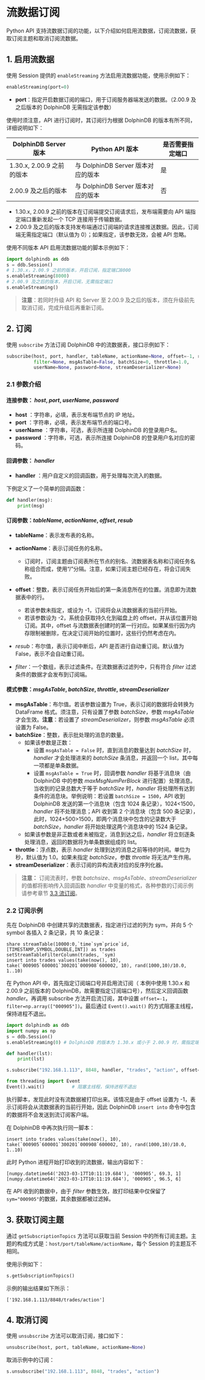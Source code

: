 # 流数据订阅

Python API 支持流数据订阅的功能，以下介绍如何启用流数据，订阅流数据，获取订阅主题和取消订阅流数据。

## 1. 启用流数据

使用 Session 提供的 `enableStreaming` 方法启用流数据功能，使用示例如下：

```python
enableStreaming(port=0)
```

* **port**：指定开启数据订阅的端口，用于订阅服务器端发送的数据。（2.00.9 及之后版本的 DolphinDB 无需指定该参数）

使用时须注意，API 进行订阅时，其订阅行为根据 DolphinDB 的版本有所不同，详细说明如下：

|DolphinDB Server 版本|Python API 版本|是否需要指定端口|
|---------------|--------------------|------------|
|1.30.x, 2.00.9 之前的版本|与 DolphinDB Server 版本对应的版本|是|
|2.00.9 及之后的版本|与 DolphinDB Server 版本对应的版本|否|

* 1.30.x, 2.00.9 之前的版本在订阅端提交订阅请求后，发布端需要向 API 端指定端口重新发起一个 TCP 连接用于传输数据。
* 2.00.9 及之后的版本支持发布端通过订阅端的请求连接推送数据。因此，订阅端无需指定端口（默认值为 0）；如果指定，该参数无效，会被 API 忽略。

使用不同版本 API 启用流数据功能的脚本示例如下：

```python
import dolphindb as ddb
s = ddb.Session()
# 1.30.x，2.00.9 之前的版本，开启订阅，指定端口8000
s.enableStreaming(8000)   
# 2.00.9 及之后的版本，开启订阅，无需指定端口
s.enableStreaming() 
```

> **注意**：若同时升级 API 和 Server 至 2.00.9 及之后的版本，须在升级前先取消订阅，完成升级后再重新订阅。

## 2. 订阅

使用 `subscribe` 方法订阅 DolphinDB 中的流数据表，接口示例如下：

```python
subscribe(host, port, handler, tableName, actionName=None, offset=-1, resub=False, 
          filter=None, msgAsTable=False, batchSize=0, throttle=1.0,
          userName=None, password=None, streamDeserializer=None)
```

### 2.1 参数介绍

#### 连接参数： *host*, *port*, *userName*, *password*

* **host** ：字符串，必填，表示发布端节点的 IP 地址。
* **port** ：字符串，必填，表示发布端节点的端口号。
* **userName** ：字符串，可选，表示所连接 DolphinDB 的登录用户名。
* **password** ：字符串，可选，表示所连接 DolphinDB 的登录用户名对应的密码。

#### 回调参数： *handler*

* **handler** ：用户自定义的回调函数，用于处理每次流入的数据。

下例定义了一个简单的回调函数：

```python
def handler(msg):
    print(msg)
```

#### 订阅参数：*tableName*, *actionName*, *offset*, *resub*

* **tableName**：表示发布表的名称。
* **actionName**：表示订阅任务的名称。
  * 订阅时，订阅主题由订阅表所在节点的别名、流数据表名称和订阅任务名称组合而成，使用“/”分隔。注意，如果订阅主题已经存在，将会订阅失败。
* **offset**：整数，表示订阅任务开始后的第一条消息所在的位置。消息即为流数据表中的行。
  * 若该参数未指定，或设为 -1，订阅将会从流数据表的当前行开始。
  * 若该参数设为 -2，系统会获取持久化到磁盘上的 offset，并从该位置开始订阅。其中，offset 与流数据表创建时的第一行对应。如果某些行因为内存限制被删除，在决定订阅开始的位置时，这些行仍然考虑在内。

* *resub*：布尔值，表示订阅中断后，API 是否进行自动重订阅。默认值为 False，表示不会自动重订阅。
* *filter*：一个数组，表示过滤条件。在流数据表过滤列中，只有符合 *filter* 过滤条件的数据才会发布到订阅端。

#### 模式参数：*msgAsTable*, *batchSize*, *throttle*, *streamDeserializer*

* **msgAsTable**：布尔值。若该参数设置为 True，表示订阅的数据将会转换为 DataFrame 格式。须注意，只有设置了参数 *batchSize*，参数 *msgAsTable* 才会生效。**注意**：若设置了 *streamDeserializer*，则参数 *msgAsTable* 必须设置为 False。
* **batchSize**：整数，表示批处理的消息的数量。
  * 如果该参数是正数：
    * 设置 `msgAsTable = False` 时，直到消息的数量达到 *batchSize* 时，*handler* 才会处理进来的 *batchSize* 条消息，并返回一个 list，其中每一项都是单条数据。
    * 设置 `msgAsTable = True` 时，回调参数 *handler* 将基于消息块（由 DolphinDB 中的参数 *maxMsgNumPerBlock* 进行配置）处理消息。当收到的记录总数大于等于 *batchSize* 时，*handler* 将处理所有达到条件的消息块。举例说明：若设置 `batchSize = 1500`，API 收到 DolphinDB 发送的第一个消息块（包含 1024 条记录），1024<1500，*handler* 将不处理消息；API 收到第 2 个消息块（包含 500 条记录），此时，1024+500>1500，即两个消息块中包含的记录数大于 *batchSize*，*handler* 将开始处理这两个消息块中的 1524 条记录。
  * 如果该参数是非正数或者未被指定，消息到达之后，*handler* 将立刻逐条处理消息，返回的数据将为单条数据组成的 list。
* **throttle**：浮点数，表示 *handler* 处理到达的消息之前等待的时间。单位为秒，默认值为 1.0。如果未指定 *batchSize*，参数 *throttle* 将无法产生作用。
* **streamDeserializer**：表示订阅的异构流表对应的反序列化器。

> **注意：** 订阅流表时，参数 *batchsize*、*msgAsTable*、*streamDeserializer* 的值都将影响传入回调函数 *handler* 中变量的格式，各种参数的订阅示例请参考章节 [3.3 流订阅](../../3_AdvancedOperations/3.3_SubscriptionOptions/3.3_SubscriptionOptions.md)。

### 2.2 订阅示例

先在 DolphinDB 中创建共享的流数据表，指定进行过滤的列为 sym，并向 5 个 symbol 各插入 2 条记录，共 10 条记录：

```
share streamTable(10000:0,`time`sym`price`id, [TIMESTAMP,SYMBOL,DOUBLE,INT]) as trades
setStreamTableFilterColumn(trades, `sym)
insert into trades values(take(now(), 10), take(`000905`600001`300201`000908`600002, 10), rand(1000,10)/10.0, 1..10)
```

在 Python API 中，首先指定订阅端口号并启用流订阅（ 本例中使用 1.30.x 和 2.00.9 之前版本的 DolphinDB，故需要指定订阅端口号），然后定义回调函数 *handler*。再调用 subscribe 方法开启流订阅，其中设置 `offset=-1`，`filter=np.array(["000905"])`。最后通过  `Event().wait()` 的方式阻塞主线程，保持进程不退出。

```python
import dolphindb as ddb
import numpy as np
s = ddb.Session()
s.enableStreaming(0) # DolphinDB 的版本为 1.30.x 或小于 2.00.9 时，需指定端口

def handler(lst):
    print(lst)

s.subscribe("192.168.1.113", 8848, handler, "trades", "action", offset=-1, filter=np.array(["000905"]))

from threading import Event
Event().wait()          # 阻塞主线程，保持进程不退出
```

执行脚本，发现此时没有流数据被打印出来。该情况是由于 offset 设置为 -1，表示订阅将会从流数据表的当前行开始，因此 DolphinDB  `insert into` 命令中包含的数据将不会发送到流订阅客户端。

在 DolphinDB 中再次执行同一脚本：

```
insert into trades values(take(now(), 10), take(`000905`600001`300201`000908`600002, 10), rand(1000,10)/10.0, 1..10)
```

此时 Python 进程开始打印收到的流数据，输出内容如下：

```
[numpy.datetime64('2023-03-17T10:11:19.684'), '000905', 69.3, 1]
[numpy.datetime64('2023-03-17T10:11:19.684'), '000905', 96.5, 6]
```

在 API 收到的数据中，由于 *filter* 参数生效，故打印结果中仅保留了 `sym="000905"`的数据，其余数据都被过滤掉。

## 3. 获取订阅主题

通过 `getSubscriptionTopics` 方法可以获取当前 Session 中的所有订阅主题。主题的构成方式是：`host/port/tableName/actionName`，每个 Session 的主题互不相同。

使用示例如下：

```python
s.getSubscriptionTopics()
```

示例的输出结果如下所示：

```
['192.168.1.113/8848/trades/action']
```

## 4. 取消订阅

使用 `unsubscribe` 方法可以取消订阅，接口如下：

```python
unsubscribe(host, port, tableName, actionName=None)
```

取消示例中的订阅：

```python
s.unsubscribe("192.168.1.113", 8848, "trades", "action")
```
